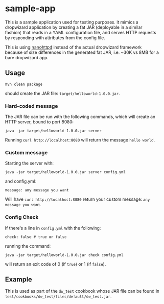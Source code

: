 # sample-app

This is a sample application used for testing purposes. It mimics a dropwizard application by creating a fat JAR (deployable in a similar fashion) that reads in a YAML configuration file, and serves HTTP requests by responding with attributes from the config file.

This is using [nanohttpd](https://github.com/NanoHttpd/nanohttpd) instead of the actual dropwizard framework because of size differences in the generated fat JAR, i.e. ~30K vs 8MB for a bare dropwizard app.


## Usage

```
mvn clean package
```

should create the JAR file: `target/helloworld-1.0.0.jar`.

### Hard-coded message

The JAR file can be run with the following commands, which will create an HTTP server, bound to port 8080:

```
java -jar target/helloworld-1.0.0.jar server
```

Running `curl http://localhost:8080` will return the message `hello world`.

### Custom message

Starting the server with:

```
java -jar target/helloworld-1.0.0.jar server config.yml
```

and config.yml:

```
message: any message you want
```

Will have `curl http://localhost:8080` return your custom message: `any message you want`.

### Config Check

If there's a line in `config.yml` with the following:

```
check: false # true or false
```

running the command:

```
java -jar target/helloworld-1.0.0.jar check config.yml
```

will return an exit code of 0 (if `true`) or 1 (if `false`).

## Example

This is used as part of the `dw_test` cookbook whose JAR file can be found in `test/cookbooks/dw_test/files/default/dw_test.jar`.
